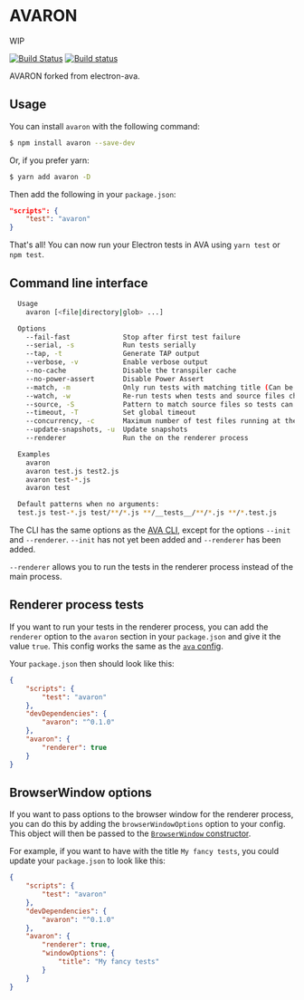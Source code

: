 # AVARON

WIP

[![Build Status](https://travis-ci.org/bokuweb/avaron.svg?branch=master)](https://travis-ci.org/bokuweb/avaron)
[![Build status](https://ci.appveyor.com/api/projects/status/uegh5k030l8xb5nb/branch/master?svg=true)](https://ci.appveyor.com/project/bokuweb/avaron/branch/master)
   
   
AVARON forked from electron-ava.

## Usage

You can install `avaron` with the following command:

```sh
$ npm install avaron --save-dev
```

Or, if you prefer yarn:

```sh
$ yarn add avaron -D
```

Then add the following in your `package.json`:

```json
"scripts": {
	"test": "avaron"
}
```

That's all! You can now run your Electron tests in AVA using `yarn test` or `npm test`.

## Command line interface

```sh
  Usage
    avaron [<file|directory|glob> ...]

  Options
    --fail-fast             Stop after first test failure
    --serial, -s            Run tests serially
    --tap, -t               Generate TAP output
    --verbose, -v           Enable verbose output
    --no-cache              Disable the transpiler cache
    --no-power-assert       Disable Power Assert
    --match, -m             Only run tests with matching title (Can be repeated)
    --watch, -w             Re-run tests when tests and source files change
    --source, -S            Pattern to match source files so tests can be re-run (Can be repeated)
    --timeout, -T           Set global timeout
    --concurrency, -c       Maximum number of test files running at the same time (EXPERIMENTAL)
    --update-snapshots, -u  Update snapshots
    --renderer              Run the on the renderer process

  Examples
    avaron
    avaron test.js test2.js
    avaron test-*.js
    avaron test

  Default patterns when no arguments:
  test.js test-*.js test/**/*.js **/__tests__/**/*.js **/*.test.js
```

The CLI has the same options as the
[AVA CLI](https://github.com/avajs/ava/tree/033d4dcdcbdadbf665c740ff450c2a775a8373dc#cli),
except for the options `--init` and `--renderer`. `--init` has not yet been added and
`--renderer` has been added.

`--renderer` allows you to run the tests in the renderer process instead of the main process.

## Renderer process tests

If you want to run your tests in the renderer process, you can add the `renderer`
option to the `avaron` section in your `package.json` and give it the value `true`.
This config works the same as the [`ava` config](https://github.com/avajs/ava#configuration).

Your `package.json` then should look like this:

```json
{
	"scripts": {
		"test": "avaron"
	},
	"devDependencies": {
		"avaron": "^0.1.0"
	},
	"avaron": {
		"renderer": true
	}
}
```

## BrowserWindow options

If you want to pass options to the browser window for the renderer process, you can do this by
adding the `browserWindowOptions` option to your config. This object will then be passed to the
[`BrowserWindow` constructor](http://electron.atom.io/docs/api/browser-window/#new-browserwindowoptions).

For example, if you want to have with the title `My fancy tests`, you could update your `package.json`
to look like this:

```json
{
	"scripts": {
		"test": "avaron"
	},
	"devDependencies": {
		"avaron": "^0.1.0"
	},
	"avaron": {
		"renderer": true,
		"windowOptions": {
			"title": "My fancy tests"
		}
	}
}
```